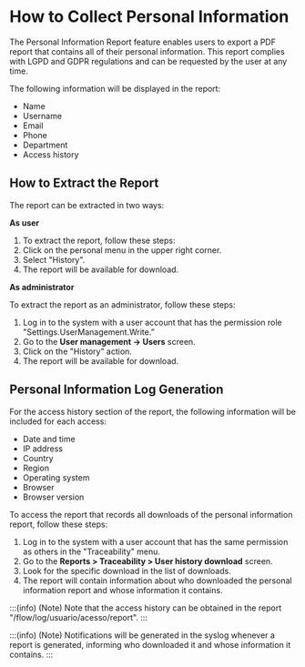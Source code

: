 # How to Collect Personal Information

The Personal Information Report feature enables users to export a PDF report that contains all of their personal information. This report complies with LGPD and GDPR regulations and can be requested by the user at any time.

The following information will be displayed in the report:

- Name
- Username
- Email
- Phone
- Department
- Access history

## How to Extract the Report

The report can be extracted in two ways:

**As user**

1. To extract the report, follow these steps:
2. Click on the personal menu in the upper right corner.
3. Select "History".
4. The report will be available for download.

**As administrator**

To extract the report as an administrator, follow these steps:

1. Log in to the system with a user account that has the permission role "Settings.UserManagement.Write.”
2. Go to the **User management → Users** screen.
3. Click on the "History" action.
4. The report will be available for download.

## Personal Information Log Generation

For the access history section of the report, the following information will be included for each access:

- Date and time
- IP address
- Country
- Region
- Operating system
- Browser
- Browser version

To access the report that records all downloads of the personal information report, follow these steps:

1. Log in to the system with a user account that has the same permission as others in the "Traceability" menu.
2. Go to the **Reports > Traceability > User history download** screen.
3. Look for the specific download in the list of downloads.
4. The report will contain information about who downloaded the personal information report and whose information it contains.

:::(info) (Note)
Note that the access history can be obtained in the report "/flow/log/usuario/acesso/report".
:::

:::(info) (Note)
Notifications will be generated in the syslog whenever a report is generated, informing who downloaded it and whose information it contains.
:::